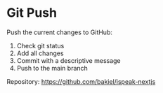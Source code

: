 # Git Push

Push the current changes to GitHub:
1. Check git status
2. Add all changes
3. Commit with a descriptive message
4. Push to the main branch

Repository: https://github.com/bakiel/ispeak-nextjs
